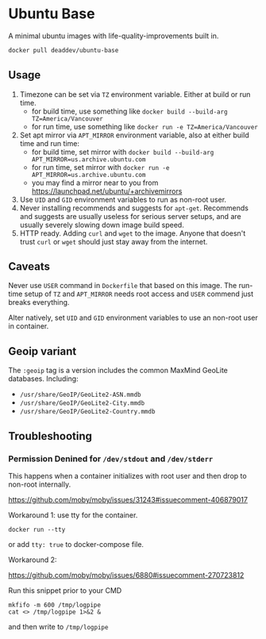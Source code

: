 # Ubuntu Base

A minimal ubuntu images with life-quality-improvements built in.

```bash
docker pull deaddev/ubuntu-base
```

## Usage

1. Timezone can be set via `TZ` environment variable. Either at build or run time.
    - for build time, use something like `docker build --build-arg TZ=America/Vancouver`
    - for run time, use something like `docker run -e TZ=America/Vancouver`
2. Set apt mirror via `APT_MIRROR` environment variable, also at either build time and run time:
    - for build time, set mirror with `docker build --build-arg APT_MIRROR=us.archive.ubuntu.com`
    - for run time, set mirror with `docker run -e APT_MIRROR=us.archive.ubuntu.com`
    - you may find a mirror near to you from https://launchpad.net/ubuntu/+archivemirrors
3. Use `UID` and `GID` environment variables to run as non-root user.
4. Never installing recommends and suggests for `apt-get`. Recommends and suggests are usually useless for serious server setups, and are usually severely slowing down image build speed.
5. HTTP ready. Adding `curl` and `wget` to the image. Anyone that doesn't trust `curl` or `wget` should just stay away from the internet.

## Caveats
Never use `USER` command in `Dockerfile` that based on this image. The run-time setup of `TZ` and `APT_MIRROR` needs root access and `USER` commend just breaks everything.

Alter natively, set `UID` and `GID` environment variables to use an non-root user in container.

## Geoip variant
The `:geoip` tag is a version includes the common MaxMind GeoLite databases. Including:
- `/usr/share/GeoIP/GeoLite2-ASN.mmdb`
- `/usr/share/GeoIP/GeoLite2-City.mmdb`
- `/usr/share/GeoIP/GeoLite2-Country.mmdb`

## Troubleshooting

### Permission Denined for `/dev/stdout` and `/dev/stderr`

This happens when a container initializes with root user and then drop to non-root internally.

https://github.com/moby/moby/issues/31243#issuecomment-406879017

Workaround 1: use tty for the container.

`docker run --tty`

or add `tty: true` to docker-compose file.

Workaround 2: 

https://github.com/moby/moby/issues/6880#issuecomment-270723812

Run this snippet prior to your CMD

```
mkfifo -m 600 /tmp/logpipe
cat <> /tmp/logpipe 1>&2 &

```

and then write to `/tmp/logpipe`

